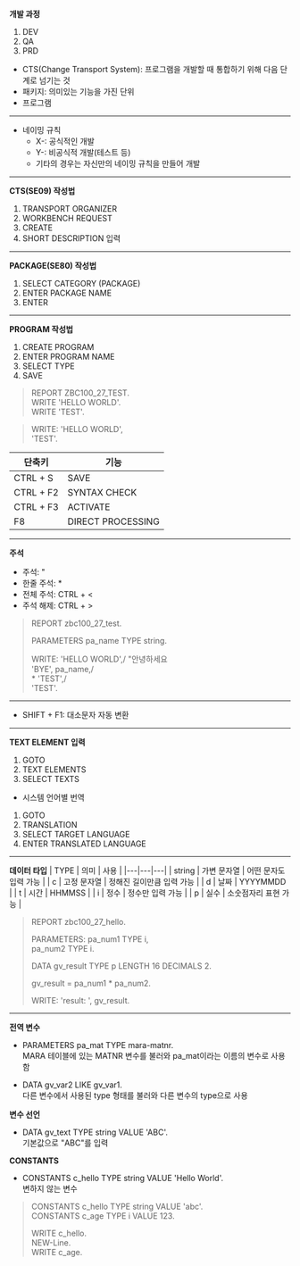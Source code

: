 __개발 과정__
1. DEV
2. QA
3. PRD

- CTS(Change Transport System): 프로그램을 개발할 때 통합하기 위해 다음 단계로 넘기는 것
- 패키지: 의미있는 기능을 가진 단위
- 프로그램

---
- 네이밍 규칙
  - X-: 공식적인 개발
  - Y-: 비공식적 개발(테스트 등)
  - 기타의 경우는 자신만의 네이밍 규칙을 만들어 개발

---
__CTS(SE09) 작성법__
1. TRANSPORT ORGANIZER
2. WORKBENCH REQUEST
3. CREATE
4. SHORT DESCRIPTION 입력

---
__PACKAGE(SE80) 작성법__
1. SELECT CATEGORY (PACKAGE)
2. ENTER PACKAGE NAME
3. ENTER

---
__PROGRAM 작성법__
1. CREATE PROGRAM
2. ENTER PROGRAM NAME
3. SELECT TYPE
4. SAVE

>REPORT ZBC100_27_TEST.  
>WRITE 'HELLO WORLD'.  
>WRITE 'TEST'.

>WRITE: 'HELLO WORLD',  
>       'TEST'.

| 단축키 | 기능 |
|---|---|
| CTRL + S | SAVE |
| CTRL + F2 | SYNTAX CHECK |
| CTRL + F3 | ACTIVATE |
| F8 | DIRECT PROCESSING |

---
__주석__
- 주석: "
- 한줄 주석: *
- 전체 주석: CTRL + <
- 주석 해제: CTRL + >

>REPORT zbc100_27_test.  
>  
>PARAMETERS pa_name TYPE string.  
>  
>WRITE: 'HELLO WORLD',/ "안녕하세요  
>       'BYE', pa_name,/  
>\*       'TEST',/  
>       'TEST'.  

---
- SHIFT + F1: 대소문자 자동 변환

---
__TEXT ELEMENT 입력__
1. GOTO
2. TEXT ELEMENTS
3. SELECT TEXTS

- 시스템 언어별 번역
1. GOTO
2. TRANSLATION
3. SELECT TARGET LANGUAGE
4. ENTER TRANSLATED LANGUAGE 

---
__데이터 타입__
| TYPE | 의미 | 사용 |
|---|---|---|
| string | 가변 문자열 | 어떤 문자도 입력 가능 |
| c | 고정 문자열 | 정해진 길이만큼 입력 가능 |
| d | 날짜 | YYYYMMDD |
| t | 시간 | HHMMSS |
| i | 정수 | 정수만 입력 가능 |
| p | 실수 | 소숫점자리 표현 가능 |


>REPORT zbc100_27_hello.  
>  
>PARAMETERS: pa_num1 TYPE i,  
>            pa_num2 TYPE i.  
>  
>DATA gv_result TYPE p LENGTH 16 DECIMALS 2.  
>  
>gv_result = pa_num1 * pa_num2.  
>  
>WRITE: 'result: ', gv_result.  

---
__전역 변수__
- PARAMETERS pa_mat TYPE mara-matnr.  
MARA 테이블에 있는 MATNR 변수를 불러와 pa_mat이라는 이름의 변수로 사용함

- DATA gv_var2 LIKE gv_var1.  
다른 변수에서 사용된 type 형태를 불러와 다른 변수의 type으로 사용

__변수 선언__
- DATA gv_text TYPE string VALUE 'ABC'.  
기본값으로 "ABC"를 입력

__CONSTANTS__
- CONSTANTS c_hello TYPE string VALUE 'Hello World'.  
변하지 않는 변수

>CONSTANTS c_hello TYPE string VALUE 'abc'.  
>CONSTANTS c_age TYPE i VALUE 123.  
>  
>WRITE c_hello.  
>NEW-Line.  
>WRITE c_age.  
